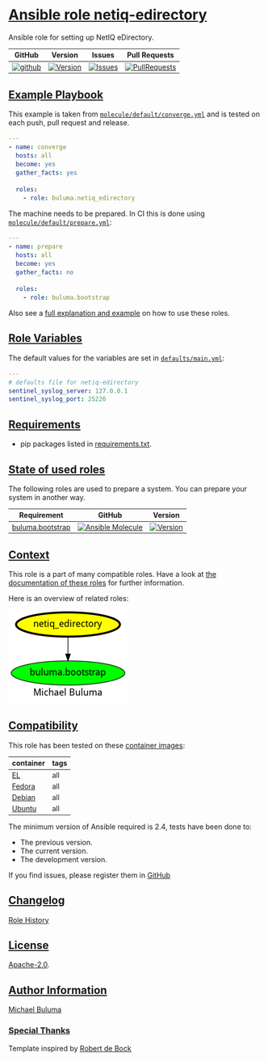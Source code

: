 # [Ansible role netiq-edirectory](#netiq-edirectory)

Ansible role for setting up NetIQ eDirectory.

|GitHub|Version|Issues|Pull Requests|
|------|-------|------|-------------|
|[![github](https://github.com/buluma/ansible-role-netiq-edirectory/actions/workflows/molecule.yml/badge.svg)](https://github.com/buluma/ansible-role-netiq-edirectory/actions/workflows/molecule.yml)|[![Version](https://img.shields.io/github/release/buluma/ansible-role-netiq-edirectory.svg)](https://github.com/buluma/ansible-role-netiq-edirectory/releases/)|[![Issues](https://img.shields.io/github/issues/buluma/ansible-role-netiq-edirectory.svg)](https://github.com/buluma/ansible-role-netiq-edirectory/issues/)|[![PullRequests](https://img.shields.io/github/issues-pr-closed-raw/buluma/ansible-role-netiq-edirectory.svg)](https://github.com/buluma/ansible-role-netiq-edirectory/pulls/)|

## [Example Playbook](#example-playbook)

This example is taken from [`molecule/default/converge.yml`](https://github.com/buluma/ansible-role-netiq-edirectory/blob/master/molecule/default/converge.yml) and is tested on each push, pull request and release.

```yaml
---
- name: converge
  hosts: all
  become: yes
  gather_facts: yes

  roles:
    - role: buluma.netiq_edirectory
```

The machine needs to be prepared. In CI this is done using [`molecule/default/prepare.yml`](https://github.com/buluma/ansible-role-netiq-edirectory/blob/master/molecule/default/prepare.yml):

```yaml
---
- name: prepare
  hosts: all
  become: yes
  gather_facts: no

  roles:
    - role: buluma.bootstrap
```

Also see a [full explanation and example](https://buluma.github.io/how-to-use-these-roles.html) on how to use these roles.

## [Role Variables](#role-variables)

The default values for the variables are set in [`defaults/main.yml`](https://github.com/buluma/ansible-role-netiq-edirectory/blob/master/defaults/main.yml):

```yaml
---
# defaults file for netiq-edirectory
sentinel_syslog_server: 127.0.0.1
sentinel_syslog_port: 25226
```

## [Requirements](#requirements)

- pip packages listed in [requirements.txt](https://github.com/buluma/ansible-role-netiq-edirectory/blob/master/requirements.txt).

## [State of used roles](#state-of-used-roles)

The following roles are used to prepare a system. You can prepare your system in another way.

| Requirement | GitHub | Version |
|-------------|--------|--------|
|[buluma.bootstrap](https://galaxy.ansible.com/buluma/bootstrap)|[![Ansible Molecule](https://github.com/buluma/ansible-role-bootstrap/actions/workflows/molecule.yml/badge.svg)](https://github.com/buluma/ansible-role-bootstrap/actions/workflows/molecule.yml)|[![Version](https://img.shields.io/github/release/buluma/ansible-role-bootstrap.svg)](https://github.com/shadowwalker/ansible-role-bootstrap)|

## [Context](#context)

This role is a part of many compatible roles. Have a look at [the documentation of these roles](https://buluma.github.io/) for further information.

Here is an overview of related roles:

![dependencies](https://raw.githubusercontent.com/buluma/ansible-role-netiq-edirectory/png/requirements.png "Dependencies")

## [Compatibility](#compatibility)

This role has been tested on these [container images](https://hub.docker.com/u/buluma):

|container|tags|
|---------|----|
|[EL](https://hub.docker.com/repository/docker/buluma/enterpriselinux/general)|all|
|[Fedora](https://hub.docker.com/repository/docker/buluma/fedora/general)|all|
|[Debian](https://hub.docker.com/repository/docker/buluma/debian/general)|all|
|[Ubuntu](https://hub.docker.com/repository/docker/buluma/ubuntu/general)|all|

The minimum version of Ansible required is 2.4, tests have been done to:

- The previous version.
- The current version.
- The development version.

If you find issues, please register them in [GitHub](https://github.com/buluma/ansible-role-netiq-edirectory/issues)

## [Changelog](#changelog)

[Role History](https://github.com/buluma/ansible-role-netiq-edirectory/blob/master/CHANGELOG.md)

## [License](#license)

[Apache-2.0](https://github.com/buluma/ansible-role-netiq-edirectory/blob/master/LICENSE).

## [Author Information](#author-information)

[Michael Buluma](https://buluma.github.io/)


### [Special Thanks](#special-thanks)

Template inspired by [Robert de Bock](https://github.com/robertdebock)
